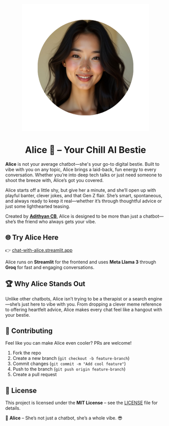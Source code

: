 <p align="center">
  <img src="./images/alice-pic.png" alt="Alt text" width="400">
</p>


<h1 align="center"> Alice 👾 – Your Chill AI Bestie</h1>

**Alice** is not your average chatbot—she's your go-to digital bestie. Built to vibe with you on any topic, Alice brings a laid-back, fun energy to every conversation. Whether you’re into deep tech talks or just need someone to shoot the breeze with, Alice’s got you covered.  

Alice starts off a little shy, but give her a minute, and she’ll open up with playful banter, clever jokes, and that Gen Z flair. She’s smart, spontaneous, and always ready to keep it real—whether it’s through thoughtful advice or just some lighthearted teasing.   

Created by **[Adithyan CB](https://github.com/adithyan-cb)**, Alice is designed to be more than just a chatbot—she’s the friend who always gets your vibe.  


## 🌐 Try Alice Here  
👉 [chat-with-alice.streamlit.app](https://chat-with-alice.streamlit.app)  

Alice runs on **Streamlit** for the frontend and uses **Meta Llama 3** through **Groq** for fast and engaging conversations.   


## 🏆 Why Alice Stands Out  
Unlike other chatbots, Alice isn’t trying to be a therapist or a search engine—she’s just here to vibe with you. From dropping a clever meme reference to offering heartfelt advice, Alice makes every chat feel like a hangout with your bestie.  


## 🙌 Contributing  
Feel like you can make Alice even cooler? PRs are welcome!  
1. Fork the repo  
2. Create a new branch (`git checkout -b feature-branch`)  
3. Commit changes (`git commit -m "Add cool feature"`)  
4. Push to the branch (`git push origin feature-branch`)  
5. Create a pull request  



## 📜 License  
This project is licensed under the **MIT License** – see the [LICENSE](LICENSE) file for details.  



👾 **Alice** – She’s not just a chatbot, she’s a whole vibe. 😎
